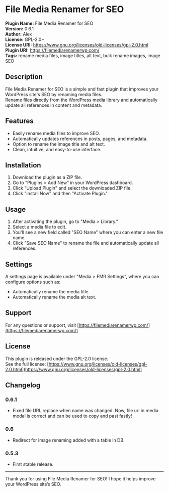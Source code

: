 # File Media Renamer for SEO

**Plugin Name:** File Media Renamer for SEO  
**Version:** 0.6.1  
**Author:** Alex  
**License:** GPL-2.0+  
**License URI:** https://www.gnu.org/licenses/old-licenses/gpl-2.0.html  
**Plugin URI:** https://filemediarenamerwp.com/  
**Tags:** rename media files, image titles, alt text, bulk rename images, image SEO

## Description

File Media Renamer for SEO is a simple and fast plugin that improves your WordPress site's SEO by renaming media files.  
Rename files directly from the WordPress media library and automatically update all references in content and metadata.

## Features

- Easily rename media files to improve SEO.
- Automatically updates references in posts, pages, and metadata.
- Option to rename the image title and alt text.
- Clean, intuitive, and easy-to-use interface.

## Installation

1. Download the plugin as a ZIP file.  
2. Go to "Plugins > Add New" in your WordPress dashboard.  
3. Click "Upload Plugin" and select the downloaded ZIP file.  
4. Click "Install Now" and then "Activate Plugin."

## Usage

1. After activating the plugin, go to "Media > Library."  
2. Select a media file to edit.  
3. You'll see a new field called "SEO Name" where you can enter a new file name.  
4. Click "Save SEO Name" to rename the file and automatically update all references.

## Settings

A settings page is available under "Media > FMR Settings", where you can configure options such as:

- Automatically rename the media title.  
- Automatically rename the media alt text.

## Support

For any questions or support, visit [https://filemediarenamerwp.com/](https://filemediarenamerwp.com/)

## License

This plugin is released under the GPL-2.0 license.  
See the full license: [https://www.gnu.org/licenses/old-licenses/gpl-2.0.html](https://www.gnu.org/licenses/old-licenses/gpl-2.0.html)

## Changelog

### 0.6.1
- Fixed file URL replace when name was changed. Now, file url in media modal is correct and can be used to copy and past fastly!

### 0.6
- Redirect for image renaming added with a table in DB.

### 0.5.3
- First stable release.

---

Thank you for using File Media Renamer for SEO! I hope it helps improve your WordPress site’s SEO.
